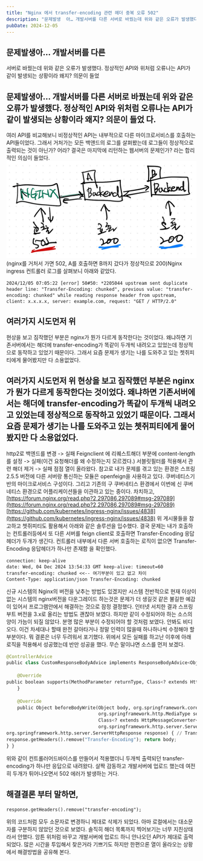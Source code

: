```yaml
---
title: "Nginx 에서 transfer-encoding 관련 헤더 중복 오류 502"
description: "문제발생  아… 개발서버를 다른 서버로 바꿨는데 위와 같은 오류가 발생했다. 정상적인 API와 위처럼 오류나는 API가 같이 발생되는 상황이라 왜지? 의문이 들었다.  여러 API를 비교해보니 비정상적인 API는 내부적으로 다른 마이크로서비스를 호출하는 API들이었다. 그래서 거처가는..."
pubDate: 2024-12-05
---
```


## 문제발생아… 개발서버를 다른

서버로 바꿨는데 위와 같은 오류가 발생했다. 정상적인 API와 위처럼 오류나는 API가 같이 발생되는 상황이라 왜지? 의문이 들었
## 문제발생아… 개발서버를 다른 서버로 바꿨는데 위와 같은 오류가 발생했다. 정상적인 API와 위처럼 오류나는 API가 같이 발생되는 상황이라 왜지? 의문이 들었 다.

여러 API를 비교해보니 비정상적인 API는 내부적으로 다른 마이크로서비스를 호출하는 API들이었다. 그래서 거처가는 모든 백앤드의 로그를 살펴봤는데 로그들이 정상적으로 출력되는 것이 아닌가? 어라? 결국은 마지막에 리턴하는 웹서버의 문제인가? 라는 합리적인 의심이 들었다.
![(nginx를 거처서 가면 502, A를 호출하면 B까지 갔다가 정상적으로 200)](/content/images/2024/12/DraggedImage-1.png)(nginx를 거처서 가면 502, A를 호출하면 B까지 갔다가 정상적으로 200)Nginx ingress 컨트롤러 로그를 살펴보니 아래와 같았다.
```
2024/12/05 07:05:22 [error] 50#50: *2205044 upstream sent duplicate header line: "Transfer-Encoding: chunked", previous value: "transfer-encoding: chunked" while reading response header from upstream, client: x.x.x.x, server: example.com, request: "GET / HTTP/2.0"

```

## 여러가지 시도먼저 위

현상을 보고 짐작했던 부분은 nginx가 뭔가 다르게 동작한다는 것이었다. 왜냐하면 기존서버에서는 해더에 transfer-encoding가 똑같이 두개씩 내려오고 있었는데 정상적으로 동작하고 있었기 때문이다. 그래서 요즘 문제가 생기는 나를 도와주고 있는 쳇쥐피티에게 물어봤지만 다 소용없었다.
## 여러가지 시도먼저 위 현상을 보고 짐작했던 부분은 nginx가 뭔가 다르게 동작한다는 것이었다. 왜냐하면 기존서버에서는 해더에 transfer-encoding가 똑같이 두개씩 내려오고 있었는데 정상적으로 동작하고 있었기 때문이다. 그래서 요즘 문제가 생기는 나를 도와주고 있는 쳇쥐피티에게 물어봤지만 다 소용없었다.

http2로 백엔드를 변경 -> 실패
Feignclient 에 리퀘스트해더 부분에 content-length 를 설정 -> 실패(이건 요청해더를 왜 수정하는지 모르겠다.) 서블릿필터를 적용해서 관련 해더 제거 -> 실패
점점 열이 올라왔다.
참고로 내가 문제를 겪고 있는 환경은 스프링 2.5.5 버전에 다른 서버랑 통신하는 모듈은 openfeign을 사용하고 있다. 쿠버네티스기반의 마이크로서비스 구성이다.
그리고 기존의 구 쿠버네티스 환경에서 이번에 신 쿠버네티스 환경으로 어플리케이션들을 이관하고 있는 중이다.
차치하고,
[https://forum.nginx.org/read.php?2,297086,297089#msg-297089](https://forum.nginx.org/read.php?2,297086,297089#msg-297089)
[https://github.com/kubernetes/ingress-nginx/issues/4838](https://github.com/kubernetes/ingress-nginx/issues/4838)
위 게시물들을 참고하고 쳇쥐피티도 활용해서 아래와 같은 솔루션을 입수했다.
결국 문제는 내가 호출하는 컨트롤러등에서 또 다른 서버를 feign client로 호출하면 Transfer-Encoding 응답헤더가 두개가 생긴다. 컨트롤러 내부에서 다른 서버 호출하는 로직이 없으면 Transfer-Encoding 응답헤더가 하나만 존재함 을 확인했다.
```
connection: keep-alive
date: Wed, 04 Dec 2024 13:54:33 GMT keep-alive: timeout=60
transfer-encoding: chunked <<-- 여기부분이 있고 없고 차이
Content-Type: application/json Transfer-Encoding: chunked

```

신규 시스템의 Nginx의 버전을 낮추는 방법도 있겠지만 시스템 전반적으로 현재 이상이 없는 시스템의 nginx버전을 다운그레이드 하는것은 문제가 더 생길것 같은 불길한 예감이 있어서 프로그램안에서 해결하는 것으로 잠정 결정했다.
인터넷 서치한 결과 스프링부트 버전을 3.x로 올리는 방법도 괜찮아 보였다. 하지만 같이 수정되어야 하는 소스의 양이 가늠이 되질 않았다. 분명 많은 부분이 수정되어야 할 것처럼 보였다. 안봐도 비디오다. 이건 차세대나 할때 완전 갈아타거나 정말 인력이 많을때 하나하나씩 수정해야 할 부분이다. 뭐 결론은 너무 두려워서 포기했다. 위에서 모든 실패를 하고난 이후에 아래 로직을 적용해서 성공했는데 반만 성공을 했다. 무슨 말이냐면 소스를 먼저 보겠다.
```python
@ControllerAdvice
public class CustomResponseBodyAdvice implements ResponseBodyAdvice<Object> {

    @Override
public boolean supports(MethodParameter returnType, Class<? extends HttpMessageConverter<?>> converterType) { return true;
    }

    @Override
    public Object beforeBodyWrite(Object body, org.springframework.core.MethodParameter returnType,
                                  org.springframework.http.MediaType selectedContentType,
                                  Class<? extends HttpMessageConverter<?>> selectedConverterType,
                                  org.springframework.http.server.ServerHttpRequest request,
org.springframework.http.server.ServerHttpResponse response) { // Transfer-Encoding 헤더 제거
response.getHeaders().remove("Transfer-Encoding"); return body;
} }

```

위와 같이 컨트롤러어드바이스를 만들어서 적용했더니 두개씩 출력되던 transfer-encoding가 하나만 응답으로 내려왔다. 살짝 감동하고 개발서버에 업로드 했는데 여전히 두개가 튀어나오면서 502 에러가 발생하는 거다.

## 해결결론 부터 말하면,

```
response.getHeaders().remove("transfer-encoding");

```

위의 코드처럼 모두 소문자로 변경하니 제대로 삭제가 되었다. 아마 로컬에서는 대소문자를 구분하지 않았던 것으로 보였다. 솔직히 해더 목록까지 찍어보기는 너무 지친상태라서 안했다. 암튼 위처럼 바꾸고 개발서버에 업로드 하니 안나오던 API가 제대로 출력되었다. 많은 시간을 투입해서 찾은거라 기쁘기도 하지만 한편으론 열이 올라오는 상황에서 해결방법을 공유해 본다.
